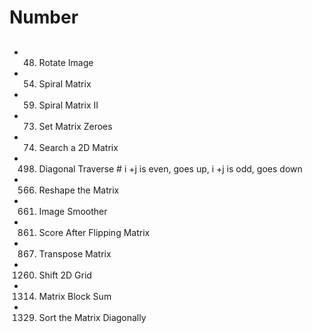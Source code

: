 # Number

## 
- 48. Rotate Image
- 54. Spiral Matrix
- 59. Spiral Matrix II
- 73. Set Matrix Zeroes
- 74. Search a 2D Matrix
- 498. Diagonal Traverse                   # i +j is even, goes up, i +j is odd, goes down
- 566. Reshape the Matrix
- 661. Image Smoother
- 861. Score After Flipping Matrix
- 867. Transpose Matrix
- 1260. Shift 2D Grid
- 1314. Matrix Block Sum
- 1329. Sort the Matrix Diagonally

